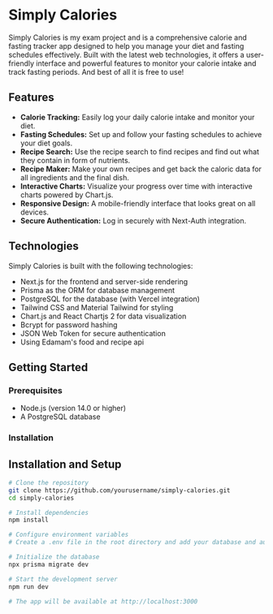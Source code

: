 # Simply Calories

Simply Calories is my exam project and is a comprehensive calorie and fasting tracker app designed to help you manage your diet and fasting schedules effectively. Built with the latest web technologies, it offers a user-friendly interface and powerful features to monitor your calorie intake and track fasting periods. And best of all it is free to use!

## Features

- **Calorie Tracking:** Easily log your daily calorie intake and monitor your diet.
- **Fasting Schedules:** Set up and follow your fasting schedules to achieve your diet goals.
- **Recipe Search:** Use the recipe search to find recipes and find out what they contain in form of nutrients.
- **Recipe Maker:** Make your own recipes and get back the caloric data for all ingredients and the final dish.
- **Interactive Charts:** Visualize your progress over time with interactive charts powered by Chart.js.
- **Responsive Design:** A mobile-friendly interface that looks great on all devices.
- **Secure Authentication:** Log in securely with Next-Auth integration.

## Technologies

Simply Calories is built with the following technologies:

- Next.js for the frontend and server-side rendering
- Prisma as the ORM for database management
- PostgreSQL for the database (with Vercel integration)
- Tailwind CSS and Material Tailwind for styling
- Chart.js and React Chartjs 2 for data visualization
- Bcrypt for password hashing
- JSON Web Token for secure authentication
- Using Edamam's food and recipe api

## Getting Started

### Prerequisites

- Node.js (version 14.0 or higher)
- A PostgreSQL database

### Installation

## Installation and Setup

```bash
# Clone the repository
git clone https://github.com/yourusername/simply-calories.git
cd simply-calories

# Install dependencies
npm install

# Configure environment variables
# Create a .env file in the root directory and add your database and authentication settings

# Initialize the database
npx prisma migrate dev

# Start the development server
npm run dev

# The app will be available at http://localhost:3000


